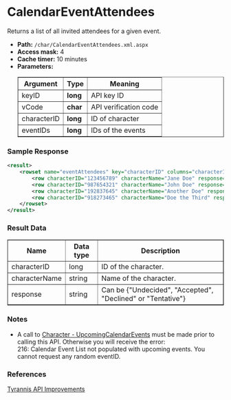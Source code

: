 # CalendarEventAttendees
Returns a list of all invited attendees for a given event.

* __Path:__ ``/char/CalendarEventAttendees.xml.aspx``
* __Access mask:__ 4
* __Cache timer:__ 10 minutes
* __Parameters:__
    <table border="1">
        <tbody>
            <tr>
                <th>Argument</th>
                <th>Type</th>
                <th>Meaning</th>
            </tr>
            <tr>
                <td>keyID</td>
                <td><strong>long</strong></td>
                <td>API key ID</td>
            </tr>
            <tr>
                <td>vCode</td>
                <td><strong>char</strong></td>
                <td>API verification code</td>
            </tr>
            <tr>
                <td>characterID</td>
                <td><strong>long</strong></td>
                <td>ID of character</td>
            </tr>
            <tr>
                <td>eventIDs</td>
                <td><strong>long</strong></td>
                <td>IDs of the events</td>
            </tr>
        </tbody>
    </table>

### Sample Response

```xml
<result>
    <rowset name="eventAttendees" key="characterID" columns="characterID,characterName,response">
        <row characterID="123456789" characterName="Jane Doe" response="Accepted" />
        <row characterID="987654321" characterName="John Doe" response="Tentative" />
        <row characterID="192837645" characterName="Another Doe" response="Declined" />
        <row characterID="918273465" characterName="Doe the Third" response="Undecided" />
    </rowset>
</result>
```

### Result Data

<table border="1">
    <tbody>
        <tr>
            <th>Name</th>
            <th>Data type</th>
            <th>Description</th>
        </tr>
        <tr>
            <td>characterID</td>
            <td>long</td>
            <td>ID of the character.</td>
        </tr>
        <tr>
            <td>characterName</td>
            <td>string</td>
            <td>Name of the character.</td>
        </tr>
        <tr>
            <td>response</td>
            <td>string</td>
            <td>Can be {"Undecided", "Accepted", "Declined" or "Tentative"}</td>
        </tr>
    </tbody>
</table>

### Notes

* A call to <a href="char_upcomingcalendarevents.html">Character - UpcomingCalendarEvents</a> must be made prior to calling this API. Otherwise you will receive the error:<br />
    216: Calendar Event List not populated with upcoming events. You cannot request any random eventID.

### References

[Tyrannis API Improvements](http://community.eveonline.com/news/dev-blogs/tyrannis-api-improvements/)
